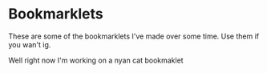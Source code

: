 # Bookmarklets
These are some of the bookmarklets I've made over some time. Use them if you wan't ig.

Well right now I'm working on a nyan cat bookmaklet 

